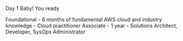 Day 1 Baby! You ready

Foundational - 6 months of fundamental AWS cloud and industry knowledge  - Cloud practitioner
Associate - 1 year - Solutions Architect, Developer, SysOps Administrator
